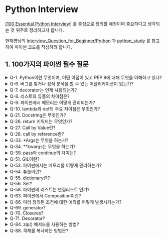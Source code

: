 # Python Interview

[[100 Essential Python Interview]](https://www.techbeamers.com/python-interview-questions-programmers/) 를 중심으로 정리할 예정이며 중요하다고 생각되는 것 위주로 정리하고자 합니다.

한재엽님의 [Interview_Question_for_Beginner/Python](https://github.com/JaeYeopHan/Interview_Question_for_Beginner/tree/master/Python) 과 [python_study](https://github.com/yeomko22/python_study/blob/master/week2_decorator.ipynb) 를 참고하여 파이썬 코드를 작성하려 합니다.



## 1. 100가지의 파이썬 필수 질문

<details>
  <summary>Q-1. Python이란 무엇이며, 어떤 이점이 있고 PEP 8에 대해 무엇을 이해하고 있나?</summary>

- Python은 가장 성공적인 Interpreted 언어이며, 실행하기 전에 컴파일이 필요 없음.

- Python 프로그래밍의 이점

  - 변수의 데이터 타입을 언급 할 필요가 없음.

  - 객체 지향 프로그래밍을 지원.

  - 파이썬의 함수는 클래스 객체와 같음. 변수에 할당하고 다른 메서드에서 반환하고 인수로 전달할 수 있음

  - 개발시간은 빠르지만 컴파일된 언어보다 속도는 느릴수가 있음. 

    다행히, C언어로 확장할 수 있어 최적화할 수 있음.

  - 웹 기반 애플리케이션, 테스트 자동화, 데이터 모델링, 빅데이터 분석 등 여러 용도로 사용함.

- PEP8은 파이썬 코딩 표준이며, 더 읽기 쉬운 코드를 제공하도록 안내함.

</details>

<details>
  <summary>Q-6. 버그를 찾거나 정적 분석을 할 수 있는 어플리케이션이 있는가?
    </summary>

- PyChecker : 정적 분석에 사용, 프로젝트의 버그를 식별하고 버그와 관련된 스타일 및 복잡성도 보여줌
- Pylint : 코딩 표준을 충족하는지 확인

</details>

<details>
  <summary>Q-7. decorator는 언제 사용되는가?
    </summary>

- 함수를 빠르게 변경할 때 사용 가능함.

</details>

<details>
  <summary>Q-8. 리스트와 튜플의 차이점은?
    </summary>

- 리스트는 mutable(수정 가능), 튜플은 immutable(수정 불가능)

</details>

<details>
  <summary>Q-9. 파이썬에서 메모리는 어떻게 관리되는가?
    </summary>

- 개별 힙을 사용하여 메모리 유지
- 힙은 모든 파이썬 객체와 자료구조를 가지고 있으며 이 영역은 파이썬 인터프리터만이 접근 가능하며 프로그래머는 사용 불가능
- 내장된 가비지 컬렉터를 통해 사용되지 않은 메모리 관리

</details>

<details>
  <summary>Q-10. lambda와 def의 주요 차이점은 무엇인가?
    </summary>

- def는 여러 표현식을 가질 수 있지만, lambda는 단일 함수
- def는 함수를 생성하고 나중에 호출 할 이름을 지정하고, lambda는 함수 객체를 형성하고 반환
- def는 return문을 가질 수 있지만 lambda는 불가능
- lambda는 list나 dictionary에서 사용가능

</details>

<details>
  <summary>Q-21. Docstring은 무엇인가?
    </summary>

- 파이썬의 모듈, 함수, 클래스, 메소드 정의의 첫 번째 명령문으로 발생하는 문자열 리터럴
- 해당 객체의 doc 특수 속성으로 변환됨

~~~python
def print_items(items):
	# Doctsring (print_items.__doc__)
    """
    items를 print
    :param items: 
    :return: 
    """
    for item in items:
        print(item)
~~~

</details>

<details>
  <summary>Q-26. return 키워드는 무엇인가?
    </summary>

- 함수의 목적은 입력을 받아 출력을 반환하는 것
- return은 호출자에게 값을 보내는데 사용

</details>

<details>
  <summary>Q-27. Call by Value란?
    </summary>

- 표현식 또는 값이 함수의 각 변수에 바인딩되는지 여부를 나타내는 인수
- 해당 변수는 로컬로 취급하며, 함수 외부에 반영되지 않음.

</details>

<details>
  <summary>Q-28. call by reference란?
    </summary>

- 참조로 인수를 전달하면 단순 복사가 아닌 함수에 대한 암시적 참조로 사용됨.
- 로컬 복사본을 만들 필요가 없으므로 시간과 공간 효율성을 높일 수 있음.
- 함수 호출 중 변수가 실수로 변경 될 수 있으므로 프로그래머는 이러한 불확실성을 피하기 위한 코드를 작성해야 함.

</details>

<details>
  <summary>Q-33. *Args는 무엇을 하는가?
    </summary>

- N개의 매개변수를 넘기겠다.

  ~~~python
  # Python code to demonstrate 
  # *args for dynamic arguments 
  def fn(*argList):  
      for argx in argList:  
          print (argx) 
      
  fn('I', 'am', 'Learning', 'Python')
  ~~~

  ~~~python
  # Output
  I
  am
  Learning
  Python
  ~~~

</details>

<details>
  <summary>Q-34. **kwargs는 무엇을 하는가?
    </summary>

- 이름이나 키워드로 지정할 수 있는 N 개의 인수를 전달

  ~~~python
  # Python code to demonstrate 
  # **kwargs for dynamic + named arguments 
  def fn(**kwargs):  
      for emp, age in kwargs.items(): 
          print ("%s's age is %s." %(emp, age)) 
      
  fn(John=25, Kalley=22, Tom=32)
  ~~~

  ~~~python
  # output
  John's age is 25.
  Kalley's age is 22.
  Tom's age is 32.
  ~~~

</details>

<details>
  <summary>Q-39. pass와 continue의 차이는?
    </summary>

- pass문은 아무것도 하지 않는다.
- continue문은 루프가 다음 반복에서 다시 시작되도록 한다.

</details>

<details>
  <summary>Q-51. GIL이란?
    </summary>

- Global Interpreter Lock의 약자로 인터프리터가 한 스레드만 하나의 바이트코드를 실행 시킬 수 있도록 해주는 Lock

- 파이썬은 기본적으로 garbage collection과 reference counting을 통해 할당된 메모리를 관리하는데

  멀티스레드인 경우 여러 스레드가 하나의 객체를 사용한다면 reference count를 관리하기 위하여 모든 객체에 대한 lock이 필요함

  이러한 비효율을 막기 위해 GIL을 사용하게 됨

- 하나의 Lock을 통해 모든 객체들에 대한 reference count의 동기화 문제를 해결

</details>

<details>
  <summary>Q-53. 파이썬에서는 메모리를 어떻게 관리하는가?
    </summary>

- 모든 객체와 자료구조를 가지고 있는 힙 관리자가 내부적으로 구현되어 있음.
- 이 힙 관리자는 객체애 대한 힙 공간 할당, 할당 해제를 수행함.

</details>

<details>
  <summary>Q-54. 튜플이란?
    </summary>

- immutable한 자료형으로 리스트와 비슷한 구조를 가지고 있지만, 수정이 가능하냐 안하느냐는 차이가 있음

</details>

<details>
  <summary>Q-55. dictionary란?
    </summary>

- collection 데이터 타입의 하나로 key와 value의 구조로 이뤄진 데이터 타입
- 해쉬, 맵 혹은 해쉬맵이라고 불림.

</details>

<details>
  <summary>Q-56. Set?
    </summary>

- 순서가 없는 collection 데이터 객체로 유니크하고 변경 불가능한 객체를 저장

</details>

<details>
  <summary>Q-58. 파이썬의 리스트는 연결리스트 인가?
    </summary>

- 가변 길이의 배열로 C 스타일의 연결리스트와는 다르다.
- 내부적으로 다른 객체를 참조하기 위한 연속적인 배열을 가지며, 배열 변수에 대한 포인터와 그 길이를 리스트 헤더에 저장

</details>

<details>
  <summary>Q-63. 파이썬에서 Composition이란?
    </summary>

- 상속의 한 종류로 기본 클래스에서 상속을 하지만 파생 클래스의 멤버 역할을 하는 기본 클래스의 인스턴스 변수를 사용

- 내부적으로 다른 객체를 참조하기 위한 연속적인 배열을 가지며, 배열 변수에 대한 포인터와 그 길이를 리스트 헤더에 저장

  ~~~python
  class PC: # Base class
      processor = "Xeon" # Common attribute
      def __init__(self, processor, ram):
          self.processor = processor
          self.ram = ram
  
      def set_processor(self, new_processor):
          processor = new_processor
  
      def get_PC(self):
          return "%s cpu & %s ram" % (self.processor, self.ram)
  
  class Tablet():
      make = "Intel"
      def __init__(self, processor, ram, make):
          self.PC = PC(processor, ram) # Composition
          self.make = make
  
      def get_Tablet(self):
          return "Tablet with %s CPU & %s ram by %s" % (self.PC.processor, self.PC.ram, self.make)
  
  if __name__ == "__main__":
      tab = Tablet("i7", "16 GB", "Intel")
      print(tab.get_Tablet())
  ~~~

</details>

<details>
  <summary>Q-66. 미리 정의된 조건에 대한 예외를 어떻게 발생시키는가?
    </summary>

~~~python
# Example - Raise an exception
while True:
    try:
        value = int(input("Enter an odd number- "))
        if value%2 == 0:
            raise ValueError("Exited due to invalid input!!!")
        else:
            print("Value entered is : %s" % value)
    except ValueError as ex:
        print(ex)
        break
~~~

~~~python
# output
Enter an odd number- 2
Exited due to invalid input!!!
# output
Enter an odd number- 1
Value entered is : 1
Enter an odd number-
~~~

</details>

<details>
  <summary>Q-69. generator?
    </summary>

- iterator를 생성하는 함수이며, yield 키워드를 사용하여 반환
- return과 달리 반환 후에 종료되지 않고 그 상태 유지
- memory를 효율적으로 사용할 수 있다.

</details>

<details>
  <summary>Q-70. Closures?
    </summary>

- 함수 객체로서 다른 함수를 반환

  ~~~python
  def multiply_number(num):
      def product(number):
          'product() here is a closure'
          return num * number
      return product
  
  num_2 = multiply_number(2)
  print(num_2(11))
  print(num_2(24))
  
  num_6 = multiply_number(6)
  print(num_6(1))
  ~~~

  ~~~python
  # output
  22
  48
  6
  ~~~

</details>

<details>
  <summary>Q-71. Decorator?
    </summary>

- 함수 객체에 동적으로 새로운 기능을 추가

  ~~~python
  def decorator_sample(func):
      def decorator_hook(*args, **kwargs):
          print("Before the function call")
          result = func(*args, **kwargs)
          print("After the function call")
          return result
      return decorator_hook
  
  @decorator_sample
  def product(x, y):
      "Function to multiply two numbers."
      return x * y
  
  print(product(3, 3))
  ~~~

  ~~~python
  # output
  Before the function call
  After the function call
  9
  ~~~

</details>

<details>
  <summary>Q-84. zip() 메서드를 사용하는 방법?
    </summary>

- 여러 컨테이너의 해당 인덱스를 매핑하여 단일 단위로 사용함.

  ~~~python
  # Example: zip() function
    
  emp = [ "tom", "john", "jerry", "jake" ] 
  age = [ 32, 28, 33, 44 ] 
  dept = [ 'HR', 'Accounts', 'R&D', 'IT' ] 
    
  # call zip() to map values 
  out = zip(emp, age, dept)
    
  # convert all values for printing them as set 
  out = set(out) 
    
  # Displaying the final values  
  print ("The output of zip() is : ",end="") 
  print (out)
  ~~~

  ~~~python
  # output
  The output of zip() is : {('jerry', 33, 'R&D'), ('jake', 44, 'IT'), ('john', 28, 'Accounts'), ('tom', 32, 'HR')}
  ~~~

</details>

<details>
  <summary>Q-88. 객체를 복사하는 방법은?
    </summary>

- copy.copy()
  - 얕은 복사는 새로운 객체(변수)를 만든 후에 원본에 접근할 수 있는 참조(reference)를 입력한다.
    👉🏽 이런 경우 서로 다른 변수명이지만 본질적으로 서로 같은 대상을 의미하므로 하나의 변수 역시 수정이 된다.
  - 가변형(mutable) 자료형에 대해서 적용이 가능하다.
    👉🏽 가변형(mutable) 자료형은 같은 주소에서 값(value)이 변경 가능하기 때문에 얕은 복사가 가능하다.
    👉🏽 불변형(immutable) 자료형은 본질적으로 변경이 불가능하므로 재배정을 통해 변수를 바꾼다. 따라서 재배정이 이루어지므로 객체가 서로 달라진다.
- copy.deepcopy()
  - 깊은 복사는 내부에 객체들까지 모두 새롭게 copy 되는 것
  - 깊은 복사는 새로운 객체(변수)를 만든 뒤에 원본의 복사본을 변수에 입력한다.
    👉🏽 서로 값만 같을 뿐 본질적으로 서로 다르기 때문에 한 변수가 수정될 시 다은 변수가 수정되지 않는다.

</details>
